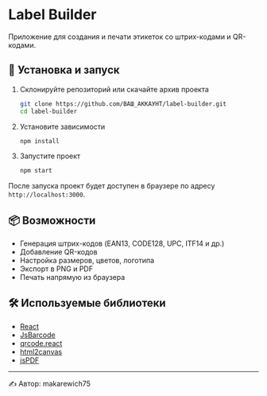 # Label Builder

Приложение для создания и печати этикеток со штрих-кодами и QR-кодами.

## 🚀 Установка и запуск

1. Склонируйте репозиторий или скачайте архив проекта
   ```bash
   git clone https://github.com/ВАШ_АККАУНТ/label-builder.git
   cd label-builder
   ```

2. Установите зависимости
   ```bash
   npm install
   ```

3. Запустите проект
   ```bash
   npm start
   ```

После запуска проект будет доступен в браузере по адресу `http://localhost:3000`.

## 📦 Возможности

- Генерация штрих-кодов (EAN13, CODE128, UPC, ITF14 и др.)
- Добавление QR-кодов
- Настройка размеров, цветов, логотипа
- Экспорт в PNG и PDF
- Печать напрямую из браузера

## 🛠 Используемые библиотеки

- [React](https://reactjs.org/)
- [JsBarcode](https://github.com/lindell/JsBarcode)
- [qrcode.react](https://github.com/zpao/qrcode.react)
- [html2canvas](https://github.com/niklasvh/html2canvas)
- [jsPDF](https://github.com/parallax/jsPDF)

---

✍ Автор: makarewich75
